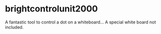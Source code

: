 # brightcontrolunit2000

A fantastic tool to control a dot on a whiteboard... A special white board not included.
